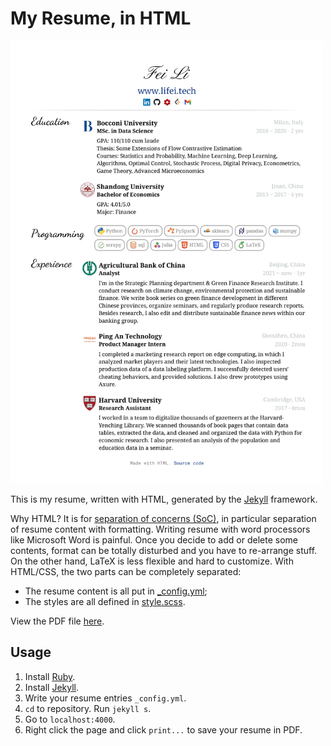 # My Resume, in HTML

<a href="/resume.pdf" title="resume pdf file">
<img src="/screenshot.png" alt="resume screenshot" width="500"></a>

This is my resume, written with HTML, generated by the [Jekyll](https://github.com/jekyll/jekyll) framework.

Why HTML? It is for [separation of concerns (SoC)](https://en.wikipedia.org/wiki/Separation_of_concerns), in particular separation of resume content with formatting. Writing resume with word processors like Microsoft Word is painful. Once you decide to add or delete some contents, format can be totally disturbed and you have to re-arrange stuff. On the other hand, LaTeX is less flexible and hard to customize. With HTML/CSS, the two parts can be completely separated: 

- The resume content is all put in [_config.yml](/_config.yml);
- The styles are all defined in [style.scss](/style.scss). 

View the PDF file [here](/resume.pdf).

## Usage

1. Install [Ruby](https://www.ruby-lang.org/en/).
2. Install [Jekyll](https://jekyllrb.com/docs/).
3. Write your resume entries `_config.yml`.
4. `cd` to repository. Run `jekyll s`. 
5. Go to `localhost:4000`.
6. Right click the page and click `print...` to save your resume in PDF.